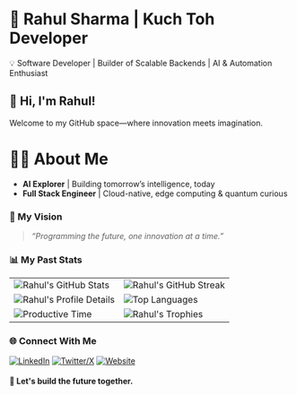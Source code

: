 # 🚀 Rahul Sharma | Kuch Toh Developer

💡 Software Developer | Builder of Scalable Backends | AI & Automation Enthusiast  

## 👋 Hi, I'm Rahul!  
Welcome to my GitHub space—where innovation meets imagination.

# 🧑‍🚀 About Me  
- **AI Explorer** | Building tomorrow’s intelligence, today  
- **Full Stack Engineer** | Cloud-native, edge computing & quantum curious

### 🤖 My Vision
> _“Programming the future, one innovation at a time.”_

### 📊 My Past Stats

<div align="center">

<table>
  <tr>
    <td>
      <img src="https://github-readme-stats.vercel.app/api?username=Rahulsharma468&show_icons=true&theme=radical" alt="Rahul's GitHub Stats" />
    </td>
    <td>
      <img src="https://github-readme-streak-stats.herokuapp.com/?user=Rahulsharma468&theme=radical" alt="Rahul's GitHub Streak" />
    </td>
  </tr>
  <tr>
    <td>
      <img src="https://github-profile-summary-cards.vercel.app/api/cards/profile-details?username=Rahulsharma468&theme=radical" alt="Rahul's Profile Details" />
    </td>
    <td>
      <img src="https://github-profile-summary-cards.vercel.app/api/cards/repos-per-language?username=Rahulsharma468&theme=radical" alt="Top Languages" />
    </td>
  </tr>
  <tr>
    <td>
      <img src="https://github-profile-summary-cards.vercel.app/api/cards/productive-time?username=Rahulsharma468&theme=radical" alt="Productive Time" />
    </td>
    <td>
      <img src="https://github-profile-trophy.vercel.app/?username=Rahulsharma468&theme=radical&column=3&margin-w=15&margin-h=15" alt="Rahul's Trophies" />
    </td>
  </tr>
</table>

</div>


### 🌐 Connect With Me
[![LinkedIn](https://img.shields.io/badge/-LinkedIn-blue?logo=linkedin)](https://linkedin.com/in/rahulsharma468)
[![Twitter/X](https://img.shields.io/badge/-Twitter-1da1f2?logo=twitter)](https://twitter.com/rahulsharma468)
[![Website](https://img.shields.io/badge/-Website-00c853?logo=chrome)](https://rahulsharma.dev)

#### 🦾 Let's build the future together.
